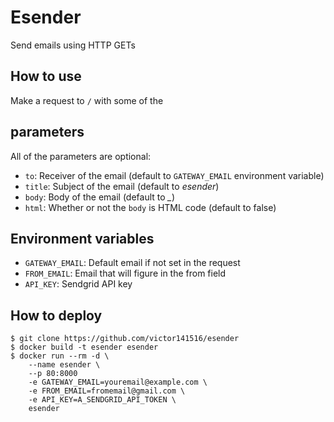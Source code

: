 # Esender

Send emails using HTTP GETs


## How to use

Make a request to `/` with some of the

## parameters

All of the parameters are optional:
 - `to`: Receiver of the email (default to `GATEWAY_EMAIL` environment variable)
 - `title`: Subject of the email (default to _esender_)
 - `body`: Body of the email (default to _\__)
 - `html`: Whether or not the `body` is HTML code (default to false)


## Environment variables

 - `GATEWAY_EMAIL`: Default email if not set in the request
 - `FROM_EMAIL`: Email that will figure in the from field
 - `API_KEY`: Sendgrid API key


## How to deploy

```
$ git clone https://github.com/victor141516/esender
$ docker build -t esender esender
$ docker run --rm -d \
    --name esender \
    --p 80:8000
    -e GATEWAY_EMAIL=youremail@example.com \
    -e FROM_EMAIL=fromemail@gmail.com \
    -e API_KEY=A_SENDGRID_API_TOKEN \
    esender
```
